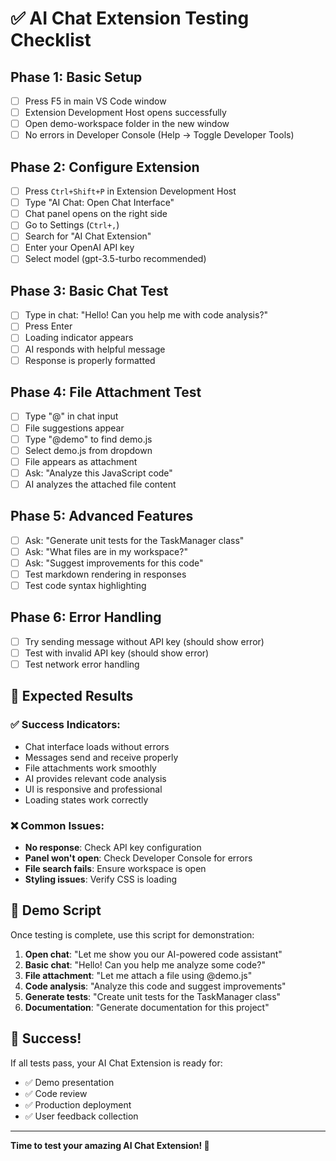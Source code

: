 # ✅ AI Chat Extension Testing Checklist

## Phase 1: Basic Setup

- [ ] Press F5 in main VS Code window
- [ ] Extension Development Host opens successfully
- [ ] Open demo-workspace folder in the new window
- [ ] No errors in Developer Console (Help → Toggle Developer Tools)

## Phase 2: Configure Extension

- [ ] Press `Ctrl+Shift+P` in Extension Development Host
- [ ] Type "AI Chat: Open Chat Interface"
- [ ] Chat panel opens on the right side
- [ ] Go to Settings (`Ctrl+,`)
- [ ] Search for "AI Chat Extension"
- [ ] Enter your OpenAI API key
- [ ] Select model (gpt-3.5-turbo recommended)

## Phase 3: Basic Chat Test

- [ ] Type in chat: "Hello! Can you help me with code analysis?"
- [ ] Press Enter
- [ ] Loading indicator appears
- [ ] AI responds with helpful message
- [ ] Response is properly formatted

## Phase 4: File Attachment Test

- [ ] Type "@" in chat input
- [ ] File suggestions appear
- [ ] Type "@demo" to find demo.js
- [ ] Select demo.js from dropdown
- [ ] File appears as attachment
- [ ] Ask: "Analyze this JavaScript code"
- [ ] AI analyzes the attached file content

## Phase 5: Advanced Features

- [ ] Ask: "Generate unit tests for the TaskManager class"
- [ ] Ask: "What files are in my workspace?"
- [ ] Ask: "Suggest improvements for this code"
- [ ] Test markdown rendering in responses
- [ ] Test code syntax highlighting

## Phase 6: Error Handling

- [ ] Try sending message without API key (should show error)
- [ ] Test with invalid API key (should show error)
- [ ] Test network error handling

## 🎯 Expected Results

### ✅ Success Indicators:

- Chat interface loads without errors
- Messages send and receive properly
- File attachments work smoothly
- AI provides relevant code analysis
- UI is responsive and professional
- Loading states work correctly

### ❌ Common Issues:

- **No response**: Check API key configuration
- **Panel won't open**: Check Developer Console for errors
- **File search fails**: Ensure workspace is open
- **Styling issues**: Verify CSS is loading

## 🚀 Demo Script

Once testing is complete, use this script for demonstration:

1. **Open chat**: "Let me show you our AI-powered code assistant"
2. **Basic chat**: "Hello! Can you help me analyze some code?"
3. **File attachment**: "Let me attach a file using @demo.js"
4. **Code analysis**: "Analyze this code and suggest improvements"
5. **Generate tests**: "Create unit tests for the TaskManager class"
6. **Documentation**: "Generate documentation for this project"

## 🎉 Success!

If all tests pass, your AI Chat Extension is ready for:

- ✅ Demo presentation
- ✅ Code review
- ✅ Production deployment
- ✅ User feedback collection

---

**Time to test your amazing AI Chat Extension! 🚀**
